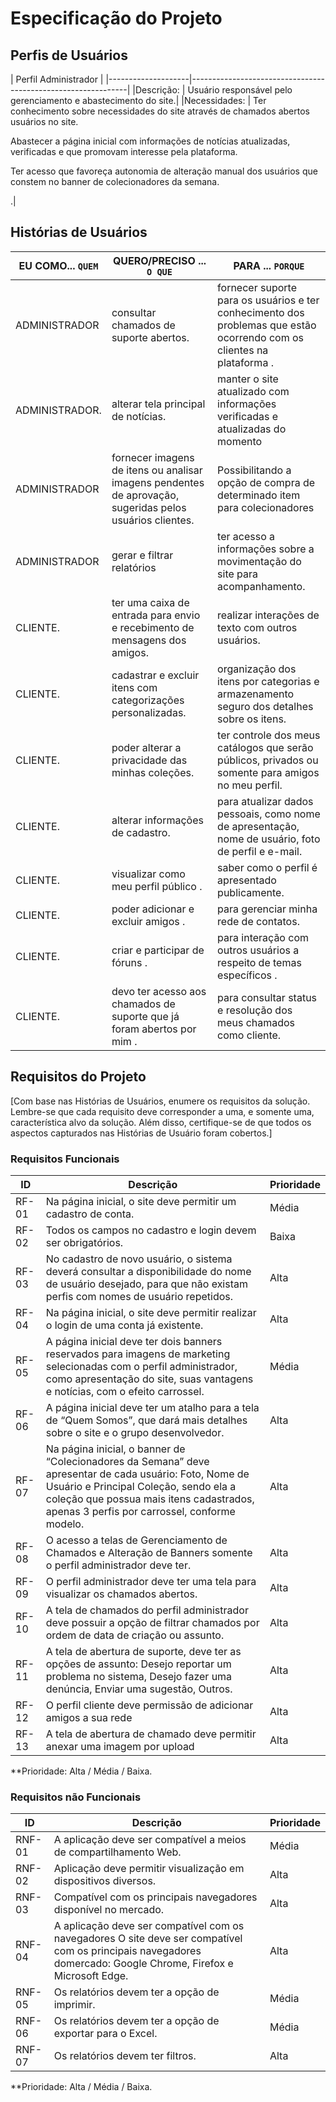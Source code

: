 # Especificação do Projeto

## Perfis de Usuários

|                         Perfil Administrador                                      |
|--------------------|--------------------------------------------------------------|
|Descrição:          | Usuário responsável pelo gerenciamento e abastecimento do site.|
|Necessidades:       | Ter conhecimento sobre necessidades do site através de chamados abertos usuários no site. 

Abastecer a página inicial com informações de notícias atualizadas, verificadas e que promovam interesse pela plataforma. 

Ter acesso que favoreça autonomia de alteração manual dos usuários que constem no banner de colecionadores da semana. 

 .|



## Histórias de Usuários


|EU COMO... `QUEM`   | QUERO/PRECISO ... `O QUE` |PARA ... `PORQUE`                 |
|--------------------|---------------------------|----------------------------------|
|ADMINISTRADOR       | consultar chamados de suporte abertos. | fornecer suporte para os usuários e ter conhecimento dos problemas que estão ocorrendo com os clientes na plataforma . |
|ADMINISTRADOR.      | alterar tela principal de notícias.| manter o site atualizado com informações verificadas e atualizadas do momento  |
|ADMINISTRADOR       | fornecer imagens de itens ou analisar imagens pendentes de aprovação, sugeridas pelos usuários clientes.  | Possibilitando a opção de compra de determinado item para colecionadores  
|ADMINISTRADOR       | gerar e filtrar relatórios | ter acesso a informações sobre a movimentação do site para acompanhamento. |
|CLIENTE.            | ter uma caixa de entrada para envio e recebimento de mensagens dos amigos.|realizar interações de texto com outros usuários.  | 
|CLIENTE.            | cadastrar e excluir itens com categorizações personalizadas.|organização dos itens por categorias e armazenamento seguro dos detalhes sobre os itens.  |
|CLIENTE.            | poder alterar a privacidade das minhas coleções.|ter controle dos meus catálogos que serão públicos, privados ou somente para amigos no meu perfil.  | 
|CLIENTE.            | alterar informações de cadastro.|para atualizar dados pessoais, como nome de apresentação, nome de usuário, foto de perfil e e-mail.  |
|CLIENTE.            | visualizar como meu perfil público .| saber como o perfil é apresentado publicamente.  |
|CLIENTE.            | poder adicionar e excluir amigos .| para gerenciar minha rede de contatos.  |
|CLIENTE.            | criar e participar de fóruns .| para interação com outros usuários a respeito de temas específicos .  |
|CLIENTE.            | devo ter acesso aos chamados de suporte que já foram abertos por mim .| para consultar status e resolução dos meus chamados como cliente.  |




## Requisitos do Projeto

[Com base nas Histórias de Usuários, enumere os requisitos da solução. Lembre-se que cada requisito deve corresponder a uma, e somente uma, característica alvo da solução. Além disso, certifique-se de que todos os aspectos capturados nas Histórias de Usuário foram cobertos.]

### Requisitos Funcionais


|ID    | Descrição                | Prioridade |
|-------|---------------------------------|----|
| RF-01 |Na página inicial, o site deve permitir um cadastro de conta.|Média  | 
| RF-02 |Todos os campos no cadastro e login devem ser obrigatórios. |Baixa |
| RF-03 |No cadastro de novo usuário, o sistema deverá consultar a disponibilidade do nome de usuário desejado, para que não existam perfis com nomes de usuário repetidos. |Alta  |
| RF-04 |Na página inicial, o site deve permitir realizar o login de uma conta já existente. |Alta  |
| RF-05 |A página inicial deve ter dois banners reservados para imagens de marketing selecionadas com o perfil administrador, como apresentação do site, suas vantagens e notícias, com o efeito carrossel. |Média  |
| RF-06 |A página inicial deve ter um atalho para a tela de “Quem Somos”, que dará mais detalhes sobre o site e o grupo desenvolvedor.  |Alta  |
| RF-07 |Na página inicial, o banner de “Colecionadores da Semana” deve apresentar de cada usuário: Foto, Nome de Usuário e Principal Coleção, sendo ela a coleção que possua mais itens cadastrados, apenas 3 perfis por carrossel, conforme modelo. |Alta  |
| RF-08 |O acesso a telas de Gerenciamento de Chamados e Alteração de Banners somente o perfil administrador deve ter. |Alta  |
| RF-09 |O perfil administrador deve ter uma tela para visualizar os chamados abertos. |Alta  |
| RF-10 |A tela de chamados do perfil administrador deve possuir a opção de filtrar chamados por ordem de data de criação ou assunto. |Alta  |
| RF-11 |A tela de abertura de suporte, deve ter as opções de assunto: Desejo reportar um problema no sistema, Desejo fazer uma denúncia, Enviar uma sugestão, Outros.  |Alta  |
| RF-12 |O perfil cliente deve permissão de adicionar amigos a sua rede |Alta  |
| RF-13 |A tela de abertura de chamado deve permitir anexar uma imagem por upload |Alta  |


**Prioridade: Alta / Média / Baixa. 

### Requisitos não Funcionais


|ID      | Descrição               |Prioridade |
|--------|-------------------------|----|
| RNF-01 |A aplicação deve ser compatível a meios de compartilhamento Web. |Média | 
| RNF-02 |Aplicação deve permitir visualização em dispositivos diversos.  |Alta  |
| RNF-03 |Compatível com os principais navegadores disponível no mercado.  |Alta  |
| RNF-04 |A aplicação deve ser compatível com os navegadores O site deve ser compatível com os principais navegadores domercado: Google Chrome, Firefox e Microsoft Edge.|Alta  |
| RNF-05 |Os relatórios devem ter a opção de imprimir. |Média |
| RNF-06 |Os relatórios devem ter a opção de exportar para o Excel.|Média |
| RNF-07 |Os relatórios devem ter filtros. |Alta |

**Prioridade: Alta / Média / Baixa. 

